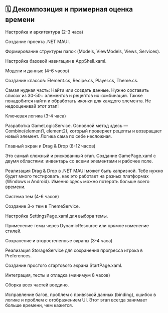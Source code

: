 ## 🗓️ Декомпозиция и примерная оценка времени
Настройка и архитектура (2-3 часа)

Создание проекта .NET MAUI.

Формирование структуры папок (Models, ViewModels, Views, Services).

Настройка базовой навигации в AppShell.xaml.

Модели и данные (4-6 часов)

Создание классов: Element.cs, Recipe.cs, Player.cs, Theme.cs.

Самая нудная часть: Найти или создать данные. Нужно составить список из 30-50+ элементов и рецептов их комбинаций. Также понадобится найти и обработать иконки для каждого элемента. Не недооценивай этот этап!

Ключевая логика (3-4 часа)

Разработка GameLogicService. Основной метод здесь — Combine(element1, element2), который проверяет рецепты и возвращает новый элемент. Логика сама по себе несложная.

Главный экран и Drag & Drop (8-12 часов)

Это самый сложный и рискованный этап. Создание GamePage.xaml с двумя областями: инвентарь со всеми элементами и рабочее поле.

Реализация Drag & Drop в .NET MAUI может быть капризной. Тебе нужно будет много тестировать, как это работает на разных платформах (Windows и Android). Именно здесь можно потерять больше всего времени.

Система тем (4-6 часов)

Создание 3-х тем в ThemeService.

Настройка SettingsPage.xaml для выбора темы.

Применение темы через DynamicResource или прямое изменение стилей.

Сохранение и второстепенные экраны (3-4 часа)

Реализация StorageService для сохранения прогресса игрока в Preferences.

Создание простого стартового экрана StartPage.xaml.

Интеграция, тесты и отладка (минимум 8 часов)

Сборка всех частей воедино.

Исправление багов, проблем с привязкой данных (binding), ошибок в логике и проблем с отображением UI. Этот этап всегда занимает больше времени, чем кажется.
